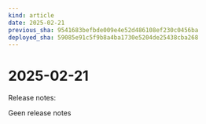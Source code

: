 ```yaml
---
kind: article
date: 2025-02-21
previous_sha: 9541683befbde009e4e52d486108ef230c0456ba
deployed_sha: 59085e91c5f9b8a4ba1730e5204de25438cba268
---
```


# 2025-02-21

Release notes:

Geen release notes
